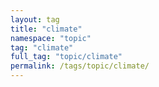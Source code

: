 ```yaml
---
layout: tag
title: "climate"
namespace: "topic"
tag: "climate"
full_tag: "topic/climate"
permalink: /tags/topic/climate/
---
```

